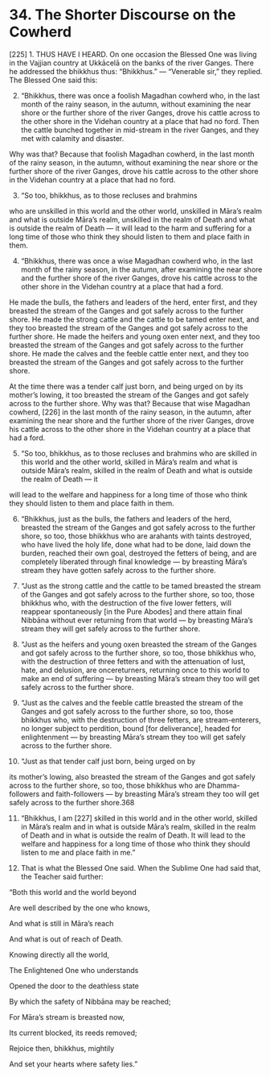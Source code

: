 # 34. The Shorter Discourse on the Cowherd

[225] 1. THUS HAVE I HEARD. On one occasion the
Blessed One was living in the Vajjian country at Ukkācelā
on the banks of the river Ganges. There he addressed the
bhikkhus thus: “Bhikkhus.” — “Venerable sir,” they replied.
The Blessed One said this:

2. “Bhikkhus, there was once a foolish Magadhan cowherd
who, in the last month of the rainy season, in the autumn,
without examining the near shore or the further shore of the
river Ganges, drove his cattle across to the other shore in the
Videhan country at a place that had no ford. Then the cattle
bunched together in mid-stream in the river Ganges, and they
met with calamity and disaster.

Why was that? Because that foolish Magadhan cowherd,
in the last month of the rainy season, in the autumn, without
examining the near shore or the further shore of the river
Ganges, drove his cattle across to the other shore in the
Videhan country at a place that had no ford.

3. “So too, bhikkhus, as to those recluses and brahmins


who are unskilled in this world and the other world, unskilled
in Māra’s realm and what is outside Māra’s realm, unskilled in
the realm of Death and what is outside the realm of Death — it
will lead to the harm and suffering for a long time of those who
think they should listen to them and place faith in them.

4. “Bhikkhus, there was once a wise Magadhan cowherd
who, in the last month of the rainy season, in the autumn,
after examining the near shore and the further shore of the
river Ganges, drove his cattle across to the other shore in the
Videhan country at a place that had a ford.

He made the bulls, the fathers and leaders of the herd,
enter first, and they breasted the stream of the Ganges and
got safely across to the further shore. He made the strong
cattle and the cattle to be tamed enter next, and they too
breasted the stream of the Ganges and got safely across to
the further shore. He made the heifers and young oxen enter
next, and they too breasted the stream of the Ganges and got
safely across to the further shore. He made the calves and the
feeble cattle enter next, and they too breasted the stream of
the Ganges and got safely across to the further shore.

At the time there was a tender calf just born, and being
urged on by its mother’s lowing, it too breasted the stream of
the Ganges and got safely across to the further shore. Why
was that? Because that wise Magadhan cowherd, [226] in the
last month of the rainy season, in the autumn, after examining
the near shore and the further shore of the river Ganges, drove
his cattle across to the other shore in the Videhan country at
a place that had a ford.

5. “So too, bhikkhus, as to those recluses and brahmins
who are skilled in this world and the other world, skilled in
Māra’s realm and what is outside Māra’s realm, skilled in the
realm of Death and what is outside the realm of Death — it


will lead to the welfare and happiness for a long time of those
who think they should listen to them and place faith in them.

6. “Bhikkhus, just as the bulls, the fathers and leaders of
the herd, breasted the stream of the Ganges and got safely
across to the further shore, so too, those bhikkhus who are
arahants with taints destroyed, who have lived the holy life,
done what had to be done, laid down the burden, reached their
own goal, destroyed the fetters of being, and are completely
liberated through final knowledge — by breasting Māra’s
stream they have gotten safely across to the further shore.

7. “Just as the strong cattle and the cattle to be tamed
breasted the stream of the Ganges and got safely across to the
further shore, so too, those bhikkhus who, with the destruction
of the five lower fetters, will reappear spontaneously [in the
Pure Abodes] and there attain final Nibbāna without ever
returning from that world — by breasting Māra’s stream they
will get safely across to the further shore.

8. “Just as the heifers and young oxen breasted the stream
of the Ganges and got safely across to the further shore, so
too, those bhikkhus who, with the destruction of three fetters
and with the attenuation of lust, hate, and delusion, are oncereturners, returning once to this world to make an end of
suffering — by breasting Māra’s stream they too will get safely
across to the further shore.

9. “Just as the calves and the feeble cattle breasted the
stream of the Ganges and got safely across to the further
shore, so too, those bhikkhus who, with the destruction
of three fetters, are stream-enterers, no longer subject to
perdition, bound [for deliverance], headed for enlightenment
— by breasting Māra’s stream they too will get safely across
to the further shore.

10. “Just as that tender calf just born, being urged on by


its mother’s lowing, also breasted the stream of the Ganges
and got safely across to the further shore, so too, those
bhikkhus who are Dhamma-followers and faith-followers —
by breasting Māra’s stream they too will get safely across to
the further shore.368

11. “Bhikkhus, I am [227] skilled in this world and in the
other world, skilled in Māra’s realm and in what is outside
Māra’s realm, skilled in the realm of Death and in what is
outside the realm of Death. It will lead to the welfare and
happiness for a long time of those who think they should listen
to me and place faith in me.”

12. That is what the Blessed One said. When the Sublime
One had said that, the Teacher said further:

“Both this world and the world beyond

Are well described by the one who knows,

And what is still in Māra’s reach

And what is out of reach of Death.

Knowing directly all the world,

The Enlightened One who understands

Opened the door to the deathless state

By which the safety of Nibbāna may be reached;

For Māra’s stream is breasted now,

Its current blocked, its reeds removed;

Rejoice then, bhikkhus, mightily

And set your hearts where safety lies.”

